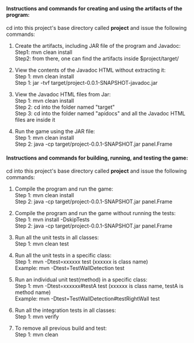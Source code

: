 #### Instructions and commands for creating and using the artifacts of the program: 
    
cd into this project's base directory called **project** and issue the following commands:  
  
1. Create the artifacts, including JAR file of the program and Javadoc:  
	Step1:	mvn clean install  
  	Step2: 	from there, one can find the artifacts inside $project/target/  
  
2. View the contents of the Javadoc HTML without extracting it:  
	Step 1:	mvn clean install  
	Step 1:	jar -tvf target/project-0.0.1-SNAPSHOT-javadoc.jar  
  
3. View the Javadoc HTML files from Jar:  
	Step 1:	mvn clean install  
	Step 2:	cd into the folder named "target"  
	Step 3:	cd into the folder named "apidocs" and all the Javadoc HTML files are inside it  
  
4. Run the game using the JAR file:    
	Step 1:	mvn clean install  
	Step 2:	java -cp target/project-0.0.1-SNAPSHOT.jar panel.Frame    
  
#### Instructions and commands for building, running, and testing the game:  
  
cd into this project's base directory called **project** and issue the following commands:  
  
1. Compile the program and run the game:  
	Step 1:	mvn clean install  
	Step 2:	java -cp target/project-0.0.1-SNAPSHOT.jar panel.Frame  

2. Compile the program and run the game without running the tests:  
	Step 1:	mvn install -DskipTests  
	Step 2:	java -cp target/project-0.0.1-SNAPSHOT.jar panel.Frame  
	
3. Run all the unit tests in all classes:  
	Step 1:	mvn clean test  
	
4. Run all the unit tests in a specific class:  
	Step 1:	mvn -Dtest=xxxxxx test	(xxxxxx is class name)  
	Example:  mvn -Dtest=TestWallDetection test  
	
5. Run an individual unit test(method) in a specific class:  
	Step 1:	mvn -Dtest=xxxxxx#testA test	(xxxxxx is class name, testA is method name)  
	Example:  mvn -Dtest=TestWallDetection#testRightWall test  
	
6. Run all the integration tests in all classes:  
	Step 1:	mvn verify  
  
7. To remove all previous build and test:  
	Step 1:	mvn clean  
  

